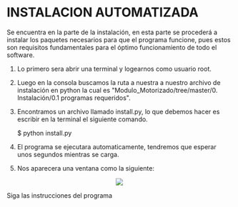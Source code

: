 # INSTALACION AUTOMATIZADA

Se encuentra en la parte de la instalación, en esta parte se procederá a instalar los paquetes necesarios para que el programa funcione, pues estos son requisitos fundamentales para el óptimo funcionamiento de todo el software.


1. Lo primero sera abrir una terminal y logearnos como usuario root.
2. Luego en la consola buscamos la ruta a nuestra a nuestro archivo de instalación en python la cual es "Modulo_Motorizado/tree/master/0. Instalación/0.1 programas requeridos". 
3. Encontramos un archivo llamado install.py, lo que debemos hacer es escribir en la terminal el siguiente comando.

    $ python install.py

4. El programa se ejecutara automaticamente, tendremos que esperar unos segundos mientras se carga.
5. Nos aparecera una ventana como la siguiente: 
<p align="center"><img src="https://github.com/Diego-debian/Modulo_Motorizado/blob/master/0.%20Instalaci%C3%B3n/0.2%20Image/install1.png" /></p>

Siga las instrucciones del programa   
